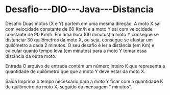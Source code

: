 # Desafio---DIO---Java---Distancia
Desafio Duas motos (X e Y) partem em uma mesma direção. A moto X sai com velocidade constante de 60 Km/h e a moto Y sai com velocidade constante de 90 Km/h. Em uma hora (60 minutos) a moto Y consegue se distanciar 30 quilômetros da moto X, ou seja, consegue se afastar um quilômetro a cada 2 minutos. O seu desafio é ler a distância (em Km) e calcular quanto tempo leva (em minutos) para a moto Y tomar essa distância da outra moto. 

Entrada O arquivo de entrada contém um número inteiro K que representa a quantidade de quilômetro que que a moto Y deve estar da moto X. 

Saída Imprima o tempo necessário para a moto Y ficar com a quantidade K de quilômetro da moto X, seguido da mensagem " minutos".
